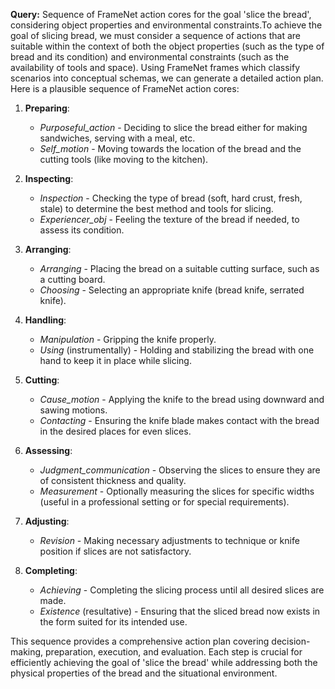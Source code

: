 **Query:** Sequence of FrameNet action cores for the goal 'slice the bread', considering object properties and environmental constraints.To achieve the goal of slicing bread, we must consider a sequence of actions that are suitable within the context of both the object properties (such as the type of bread and its condition) and environmental constraints (such as the availability of tools and space). Using FrameNet frames which classify scenarios into conceptual schemas, we can generate a detailed action plan. Here is a plausible sequence of FrameNet action cores:

1. **Preparing**:
   - *Purposeful_action* - Deciding to slice the bread either for making sandwiches, serving with a meal, etc.
   - *Self_motion* - Moving towards the location of the bread and the cutting tools (like moving to the kitchen).

2. **Inspecting**:
   - *Inspection* - Checking the type of bread (soft, hard crust, fresh, stale) to determine the best method and tools for slicing.
   - *Experiencer_obj* - Feeling the texture of the bread if needed, to assess its condition.

3. **Arranging**:
   - *Arranging* - Placing the bread on a suitable cutting surface, such as a cutting board.
   - *Choosing* - Selecting an appropriate knife (bread knife, serrated knife).

4. **Handling**:
   - *Manipulation* - Gripping the knife properly.
   - *Using* (instrumentally) - Holding and stabilizing the bread with one hand to keep it in place while slicing.

5. **Cutting**:
   - *Cause_motion* - Applying the knife to the bread using downward and sawing motions.
   - *Contacting* - Ensuring the knife blade makes contact with the bread in the desired places for even slices.

6. **Assessing**:
   - *Judgment_communication* - Observing the slices to ensure they are of consistent thickness and quality.
   - *Measurement* - Optionally measuring the slices for specific widths (useful in a professional setting or for special requirements).

7. **Adjusting**:
   - *Revision* - Making necessary adjustments to technique or knife position if slices are not satisfactory.
   
8. **Completing**:
   - *Achieving* - Completing the slicing process until all desired slices are made.
   - *Existence* (resultative) - Ensuring that the sliced bread now exists in the form suited for its intended use.

This sequence provides a comprehensive action plan covering decision-making, preparation, execution, and evaluation. Each step is crucial for efficiently achieving the goal of 'slice the bread' while addressing both the physical properties of the bread and the situational environment.